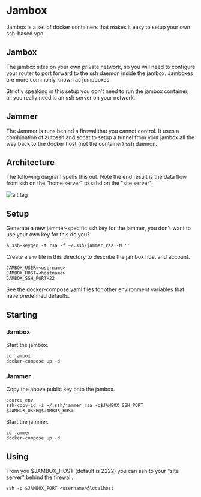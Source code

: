 # Jambox

Jambox is a set of docker containers that makes it easy to setup your own ssh-based vpn.

## Jambox

The jambox sites on your own private network, so you will need to
configure your router to port forward to the ssh daemon inside the
jambox. Jamboxes are more commonly known as jumpboxes.

Strictly speaking in this setup you don't need to run the jambox
container, all you really need is an ssh server on your network.

## Jammer

The Jammer is runs behind a firewallthat you cannot control. It uses
a combination of autossh and socat to setup a tunnel from your jambox
all the way back to the docker host (not the container) ssh daemon.

## Architecture

The following diagram spells this out. Note the end result is the data
flow from ssh on the "home server" to sshd on the "site server".

![alt tag](jumpbox.png)

## Setup

Generate a new jammer-specific ssh key for the jammer, you don't want
to use your own key for this do you?

	$ ssh-keygen -t rsa -f ~/.ssh/jammer_rsa -N ''

Create a `env` file in this directory to describe the jambox host and account.

	JAMBOX_USER=<username>
	JAMBOX_HOST=<hostname>
	JAMBOX_SSH_PORT=22
	
See the docker-compose.yaml files for other environment variables that have
predefined defaults.

## Starting

### Jambox

Start the jambox.

	cd jambox
	docker-compose up -d
	
### Jammer

Copy the above public key onto the jambox.

	source env
	ssh-copy-id -i ~/.ssh/jammer_rsa -p$JAMBOX_SSH_PORT $JAMBOX_USER@$JAMBOX_HOST

Start the jammer.

	cd jammer
	docker-compose up -d

## Using
	
From you $JAMBOX_HOST (default is 2222) you can ssh to your "site
server" behind the firewall.

	ssh -p $JAMBOX_PORT <username>@localhost



